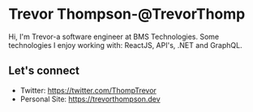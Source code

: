 <h1>Trevor Thompson-@TrevorThomp</h1>

Hi, I'm Trevor-a software engineer at BMS Technologies. Some technologies I enjoy working with: ReactJS, API's, .NET and GraphQL. 

<h2>Let's connect</h2>

* Twitter: <a href="https://twitter.com/ThompTrevor">https://twitter.com/ThompTrevor</a>
* Personal Site: <a href="https://trevorthompson.dev">https://trevorthompson.dev</a>
